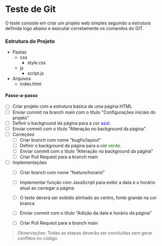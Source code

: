 # Teste de Git

O teste consiste em criar um projeto web simples seguindo a estrutura definida logo abaixo e executar corretamente os comandos do GIT.

### Estrutura do Projeto

+ Pastas
    + css
         - style.css
    + js
         - script.js
+ Arquivos
    * index.html

#### Passo-a-passo

- [ ] Criar projeto com a estrutura básica de uma página HTML
- [ ] Enviar commit na branch main com o título "Configurações iniciais do projeto"
- [ ] Definir o background da página para a cor <span style="color:blue">azul</span>.
- [ ] Enviar commit com o título "Alteração no background da página"
- [ ] Correções
    - [ ] Criar branch com nome "bugfix/layout"
    - [ ] Definir o background da página para a cor <span style="color:green">verde</span>.
    - [ ] Enviar commit com o título "Alteração no background da página"
    - [ ] Criar Pull Request para a branch main
- [ ] Implementações
    - [ ] Criar branch com nome "feature/horario"
    - [ ] Implementar função com JavaScript para exibir a data e o horário atual ao carregar a página
    - [ ] O texto deverá ser exibido alinhado ao centro, fonte grande na cor branca
    - [ ] Enviar commit com o título "Adição da data e horário da página"
    - [ ] Criar Pull Request para a branch main


> Observações: Todas as etapas deverão ser concluídas sem gerar conflitos no código
